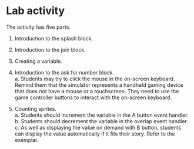 # Lab activity

The activity has five parts.

1. Introduction to the splash block.
1. Introduction to the join block.
1. Creating a variable.
1. Introduction to the ask for number block.\
a. Students may try to click the mouse in the on-screen keyboard. Remind them that the simulator represents a handheld gaming device that does not have a mouse or a touchscreen. They need to use the game controller buttons to interact with the on-screen keyboard.

1. Counting sprites.\
a. Students should increment the variable in the A button event handler.\
b. Students should decrement the variable in the overlap event handler.\
c. As well as displaying the value on demand with B button, students can display the value automatically if it fits their story. Refer to the exemplar.
